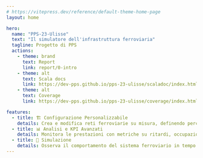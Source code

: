 ```yaml
---
# https://vitepress.dev/reference/default-theme-home-page
layout: home

hero:
  name: "PPS-23-Ulisse"
  text: "Il simulatore dell'infrastruttura ferroviaria"
  tagline: Progetto di PPS
  actions:
    - theme: brand
      text: Report
      link: report/0-intro
    - theme: alt
      text: Scala docs
      link: https://dev-pps.github.io/pps-23-ulisse/scaladoc/index.html
    - theme: alt
      text: Coverage
      link: https://dev-pps.github.io/pps-23-ulisse/coverage/index.html

features:
  - title: 🏗 Configurazione Personalizzabile
    details: Crea e modifica reti ferroviarie su misura, definendo percorsi, orari e tecnologie per scenari di test e ottimizzazione.
  - title: 📊 Analisi e KPI Avanzati
    details: Monitora le prestazioni con metriche su ritardi, occupazione delle stazioni e flussi di traffico ottimizzati.
  - title: 🚉 Simulazione
    details: Osserva il comportamento del sistema ferroviario in tempo reale, con treni in movimento, stazioni attive e rilevamento dei ritardi.
---
```


